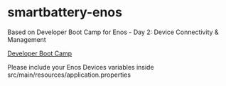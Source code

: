 # smartbattery-enos
 Based on Developer Boot Camp for Enos - Day 2: Device Connectivity & Management
 
 [Developer Boot Camp](https://github.com/EnvisionIot/developer_bootcamp)

 Please include your Enos Devices variables inside src/main/resources/application.properties